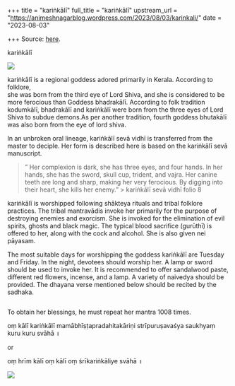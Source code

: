+++
title = "kariṅkālī"
full_title = "kariṅkālī"
upstream_url = "https://animeshnagarblog.wordpress.com/2023/08/03/karinkali/"
date = "2023-08-03"

+++
Source: [here](https://animeshnagarblog.wordpress.com/2023/08/03/karinkali/).

kariṅkālī

![](https://animeshnagarblog.files.wordpress.com/2023/08/kalame12549999128556823847.jpg?w=300)

kariṅkālī is a regional goddess adored primarily in Kerala. According to folklore,  
she was born from the third eye of Lord Shiva, and she is considered to be more ferocious than Goddess bhadrakālī. According to folk tradition kodumkālī, bhadrakālī and kariṅkālī were born from the three eyes of Lord Shiva to subdue demons.As per another tradition, fourth goddess bhutakālī was also born from the eye of lord shiva.

In an unbroken oral lineage, kariṅkālī sevā vidhī is transferred from the master to deciple. Her form is described here is based on the kariṅkālī sevā manuscript.

> ” Her complexion is dark, she has three eyes, and four hands. In her hands, she has the sword, skull cup, trident, and vajra. Her canine teeth are long and sharp, making her very ferocious. By digging into their heart, she kills her enemy.” >
> kariṅkālī sevā vidhī folio 8

kariṅkālī is worshipped following shākteya rituals and tribal folklore practices. The tribal mantravādis invoke her primarily for the purpose of destroying enemies and exorcism. She is invoked for the elimination of evil spirits, ghosts and black magic. The typical blood sacrifice (gurūthī) is offered to her, along with the cock and alcohol. She is also given nei pāyasam.

The most suitable days for worshipping the goddess kariṅkālī are Tuesday and Friday. In the night, devotees should worship her. A lamp or sword should be used to invoke her. It is recommended to offer sandalwood paste, different red flowers, incense, and a lamp. A variety of naivedya should be provided. The dhayana verse mentioned below should be recited by the sadhaka.

``` wp-block-verse khaḍgaṃ kapālaṃ triśikhaṃ trinetraṃ vajraṃ dadhānaṃ dhṛtabhīmadaṃṣṭrām ।                   aneka śatrūn hṛdayaṃ khanitvā kṛṣṇenakālī satataṃ bhajāmi ॥ 
```

To obtain her blessings, he must repeat her mantra 1008 times.

oṃ kālī kariṅkālī mamābhīṣṭapradahitakāriṇi strīpuruṣavaśya saukhyaṃ kuru kuru svāhā‌ ॥

  
or

  
  
oṃ hrīm kālī oṃ kālī oṃ śrīkariṅkāliye svāhā ॥

![](https://animeshnagarblog.files.wordpress.com/2023/08/img_1_16793882026148632488493931582349.jpg?w=1002)

